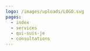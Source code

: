 ```yaml
---
logo: /images/uploads/LOGO.svg
pages:
  - index
  - services
  - qui-suis-je
  - consultations
---
```

